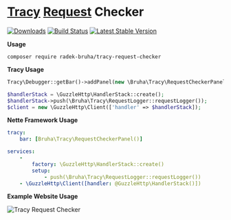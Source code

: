 # [**Tracy**](https://github.com/nette/tracy) [**Request**](https://github.com/guzzle/guzzle) Checker
[![Downloads](https://img.shields.io/packagist/dt/radek-bruha/tracy-request-checker.svg?style=flat-square)](https://packagist.org/packages/radek-bruha/tracy-request-checker)
[![Build Status](https://img.shields.io/github/actions/workflow/status/radek-bruha/tracy-request-checker/.github/workflows/workflow.yaml?style=flat-square)](https://github.com/radek-bruha/tracy-request-checker/actions)
[![Latest Stable Version](https://img.shields.io/github/release/radek-bruha/tracy-request-checker.svg?style=flat-square)](https://github.com/radek-bruha/tracy-request-checker/releases)

**Usage**
```
composer require radek-bruha/tracy-request-checker
```

**Tracy Usage**

```php
Tracy\Debugger::getBar()->addPanel(new \Bruha\Tracy\RequestCheckerPanel());
```

```php
$handlerStack = \GuzzleHttp\HandlerStack::create();
$handlerStack->push(\Bruha\Tracy\RequestLogger::requestLogger());
$client = new \GuzzleHttp\Client(['handler' => $handlerStack]);
```

**Nette Framework Usage**
```yml
tracy:
    bar: [Bruha\Tracy\RequestCheckerPanel()]
```

```yml
services:
    -
        factory: \GuzzleHttp\HandlerStack::create()
        setup:
            - push(\Bruha\Tracy\RequestLogger::requestLogger())
    - \GuzzleHttp\Client([handler: @GuzzleHttp\HandlerStack()])
```

**Example Website Usage**

![Tracy Request Checker](https://i.imgur.com/DPmAibF.png)
